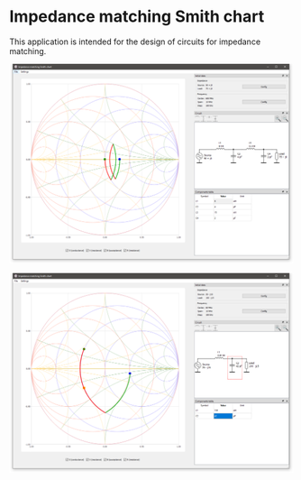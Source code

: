 # Impedance matching Smith chart

This application is intended for the design of circuits for impedance matching.

![screenshot 1](https://github.com/antzol/rp-smith-chart/blob/main/images/Smith%20chart%20600MHz%2050-75.png?raw=true)

![screenshot 2](https://github.com/antzol/rp-smith-chart/blob/main/images/Smith%20chart%2060MHz%20complex%20impedances.png?raw=true)
